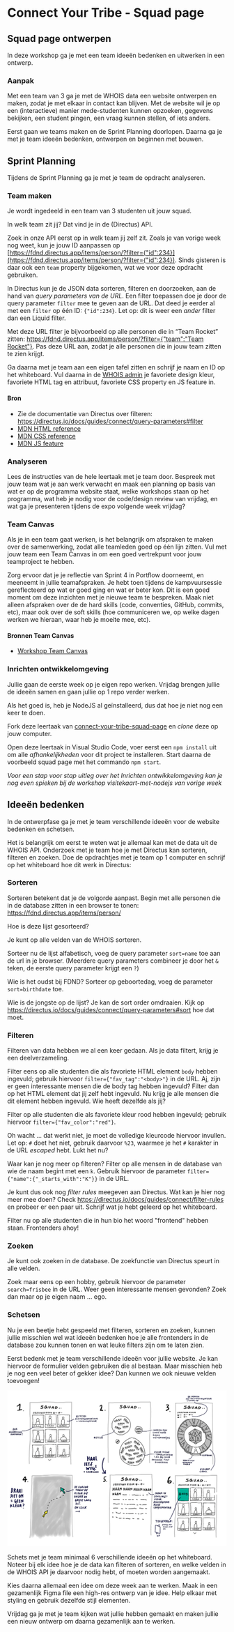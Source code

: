 
# Connect Your Tribe - Squad page

## Squad page ontwerpen

In deze workshop ga je met een team ideeën bedenken en uitwerken in een ontwerp. 

### Aanpak

<!--
Volgende technische stap die ik studenten wil leren: iets met query parameters voor GET requests. 

Volgende week dan forms, POST en de parallel naar query params voor POST requests. 

Kunnen we morgen oefenen met de query parameters/filters van Directus zelf (wat opdrachten aan de hand van de documentatie van Directus), en dan woensdag oefenen met query params in hun eigen routes toevoegen en gebruiken?
-->

Met een team van 3 ga je met de WHOIS data een website ontwerpen en maken, zodat je met elkaar in contact kan blijven. Met de website wil je op een (interactieve) manier mede-studenten kunnen opzoeken, gegevens bekijken, een student pingen, een vraag kunnen stellen, of iets anders.

Eerst gaan we teams maken en de Sprint Planning doorlopen. Daarna ga je met je team 
ideeën bedenken, ontwerpen en beginnen met bouwen. 

## Sprint Planning

Tijdens de Sprint Planning ga je met je team de opdracht analyseren.

### Team maken

Je wordt ingedeeld in een team van 3 studenten uit jouw squad. 

In welk team zit jij? Dat vind je in de (Directus) API.

Zoek in onze API eerst op in welk team jij zelf zit. Zoals je van vorige week nog weet, kun je jouw ID aanpassen op [https://fdnd.directus.app/items/person/?filter={"id":234}](https://fdnd.directus.app/items/person/?filter={"id":234}). Sinds gisteren is daar ook een `team` property bijgekomen, wat we voor deze opdracht gebruiken.

In Directus kun je de JSON data sorteren, filteren en doorzoeken, aan de hand van _query parameters van de URL_. Een filter toepassen doe je door de query parameter `filter` mee te geven aan de URL. Dat deed je eerder al met een `filter` op één ID: `{"id":234}`. Let op: dit is weer een _ander_ filter dan een Liquid filter.

Met deze URL filter je bijvoorbeeld op alle personen die in “Team Rocket” zitten: [https://fdnd.directus.app/items/person/?filter={"team":"Team Rocket"}](https://fdnd.directus.app/items/person/?filter=%7B%22team%22:%22Team%20Rocket%22%7D). Pas deze URL aan, zodat je alle personen die in jouw team zitten te zien krijgt.

Ga daarna met je team aan een eigen tafel zitten en schrijf je naam en ID op het whiteboard.
Vul daarna in de [WHOIS admin](https://whois.fdnd.nl/admin/) je favoriete design kleur, favoriete HTML tag en attribuut, favoriete CSS property en JS feature in.

#### Bron

- Zie de documentatie van Directus over filteren: https://directus.io/docs/guides/connect/query-parameters#filter
- [MDN HTML reference](https://developer.mozilla.org/docs/Web/HTML/Reference)
- [MDN CSS reference](https://developer.mozilla.org/docs/Web/CSS/Reference)
- [MDN JS feature](https://developer.mozilla.org/docs/Web/API)


### Analyseren

Lees de instructies van de hele leertaak met je team door. Bespreek met jouw team wat je aan werk verwacht en maak een planning op basis van wat er op de programma website staat, welke workshops staan op het programma, wat heb je nodig voor de code/design review van vrijdag, en wat ga je presenteren tijdens de expo volgende week vrijdag?

### Team Canvas

Als je in een team gaat werken, is het belangrijk om afspraken te maken over de samenwerking, zodat alle teamleden goed op één lijn zitten. Vul met jouw team een Team Canvas in om een goed vertrekpunt voor jouw teamproject te hebben. 

Zorg ervoor dat je je reflectie van Sprint 4 in Portflow doorneemt, en meeneemt in jullie teamafspraken. Je hebt toen tijdens de kampvuursessie gereflecteerd op wat er goed ging en wat er beter kon. Dit is een goed moment om deze inzichten met je nieuwe team te bespreken. Maak niet alleen afspraken over de de hard skills (code, conventies, GitHub, commits, etc), maar ook over de soft skills (hoe communiceren we, op welke dagen werken we hieraan, waar heb je moeite mee, etc).

#### Bronnen Team Canvas

- [Workshop Team Canvas](https://github.com/fdnd-task/your-tribe-squad-page/blob/main/docs/team-canvas.md)


### Inrichten ontwikkelomgeving

Jullie gaan de eerste week op je eigen repo werken. Vrijdag brengen jullie de ideeën samen en gaan jullie op 1 repo verder werken. 

Als het goed is, heb je NodeJS al geïnstalleerd, dus dat hoe je niet nog een keer te doen. 

Fork deze leertaak van [connect-your-tribe-squad-page](https://github.com/fdnd-task/connect-your-tribe-squad-page/) en *clone* deze op jouw computer.

Open deze leertaak in Visual Studio Code, voer eerst een `npm install` uit om alle _afhankelijkheden_ voor dit project te installeren. Start daarna de voorbeeld squad page met het commando `npm start`. 

*Voor een stap voor stap uitleg over het Inrichten ontwikkelomgeving kan je nog even spieken bij de workshop visitekaart-met-nodejs van vorige week*

<!--Wat gaat er volgende week gebeuren met commits en pushen? Dan moet je wel even afspraken maken-->

## Ideeën bedenken

In de ontwerpfase ga je met je team verschillende ideeën voor de website bedenken en schetsen.

Het is belangrijk om eerst te weten wat je allemaal kan met de data uit de WHOIS API. Onderzoek met je team hoe je met Directus kan sorteren, filteren en zoeken. Doe de opdrachtjes met je team op 1 computer en schrijf op het whiteboard hoe dit werk in Directus:

<!--Met je team spelen met de Directus whois api...-->

### Sorteren

Sorteren betekent dat je de volgorde aanpast. Begin met alle personen die in de database zitten in een browser te tonen: https://fdnd.directus.app/items/person/

Hoe is deze lijst gesorteerd?

<!-- Op Id. -->

Je kunt op alle velden van de WHOIS sorteren.

Sorteer nu de lijst alfabetisch, voeg de query parameter `sort=name` toe aan de url in je browser. (Meerdere query parameters combineer je door het `&` teken, de eerste query parameter krijgt een `?`)

Wie is het oudst bij FDND? Sorteer op geboortedag, voeg de parameter `sort=birthdate` toe. 

Wie is de jongste op de lijst? Je kan de sort order omdraaien. Kijk op https://directus.io/docs/guides/connect/query-parameters#sort hoe dat moet.


### Filteren

Filteren van data hebben we al een keer gedaan. Als je data filtert, krijg je een deelverzameling.

Filter eens op alle studenten die als favoriete HTML element `body` hebben ingevuld; gebruik hiervoor `filter={"fav_tag":"<body>"}` in de URL. Aj, zijn er geen interessante mensen die de body tag hebben ingevuld? Filter dan op het HTML element dat jij zelf hebt ingevuld. Nu krijg je alle mensen die dit element hebben ingevuld. Wie heeft dezelfde als jij?

Filter op alle studenten die als favoriete kleur rood hebben ingevuld; gebruik hiervoor `filter={"fav_color":"red"}`.

Oh wacht ... dat werkt niet, je moet de volledige kleurcode hiervoor invullen. Let op: `#` doet het niet, gebruik daarvoor `%23`, waarmee je het `#` karakter in de URL _escaped_ hebt. Lukt het nu?

Waar kan je nog meer op filteren? Filter op alle mensen in de database van wie de naam begint met een `k`. Gebruik hiervoor de parameter `filter={"name":{"_starts_with":"K"}}` in de URL.

Je kunt dus ook nog _filter rules_ meegeven aan Directus. Wat kan je hier nog meer mee doen? Check https://directus.io/docs/guides/connect/filter-rules en probeer er een paar uit. Schrijf wat je hebt geleerd op het whiteboard. 

Filter nu op alle studenten die in hun bio het woord "frontend" hebben staan. Frontenders ahoy!

<!-- `?filter={"bio":{"_icontains":"frontend"}}` -->

### Zoeken

Je kunt ook zoeken in de database. De zoekfunctie van Directus speurt in alle velden. 

Zoek maar eens op een hobby, gebruik hiervoor de parameter `search=frisbee` in de URL. Weer geen interessante mensen gevonden? Zoek dan maar op je eigen naam ... ego.

<!--
**Oefenen met de query parameters/filters van Directus zelf (wat opdrachten aan de hand van de documentatie van Directus)**
Woensdag oefenen met query params in hun eigen routes toevoegen en gebruiken? 
-->


### Schetsen

Nu je een beetje hebt gespeeld met filteren, sorteren en zoeken, kunnen jullie misschien wel wat ideeën bedenken hoe je alle frontenders in de database zou kunnen tonen en wat leuke filters zijn om te laten zien. 

<!-- Met de website wil je op een (interactieve) manier mede-studenten kunnen opzoeken, gegevens bekijken, een student pingen, een vraag kunnen stellen, of iets anders. -->

Eerst bedenk met je team verschillende ideeën voor jullie website. Je kan hiervoor de formulier velden gebruiken die al bestaan. Maar misschien heb je nog een veel beter of gekker idee? Dan kunnen we ook nieuwe velden toevoegen!

![](ideeen.png)

Schets met je team minimaal 6 verschillende ideeën op het whiteboard. Noteer bij elk idee hoe je de data kan filteren of sorteren, en welke velden in de WHOIS API je daarvoor nodig hebt, of moeten worden aangemaakt. 

Kies daarna allemaal een idee om deze week aan te werken. Maak in een gezamenlijk Figma file een high-res ontwerp van je idee. Help elkaar met styling en gebruik dezelfde stijl elementen. 

Vrijdag ga je met je team kijken wat jullie hebben gemaakt en maken jullie een nieuw ontwerp om daarna gezamenlijk aan te werken. 



<!-- In de eerste week van deze opdracht ideeen bedenken met whois data, leren hoe je  met directus kan filteren en sorteren. (get)
In de de tweede leren hoe je data kan opslaan (POST) en op 1 codebase werken. 
-->



<!--
### Analyseren

In de analysefase inventariseer je wat er moet gebeuren om een taak uit te voeren en formuleer je een aantal uitgangspunten waar je ontwerp aan moet voldoen. 

1. Lees de instructies van deze leertaak zorgvuldig door.
2. Onderzoek wat je allemaal kan doen met de [WHOIS API](https://whois.fdnd.nl).
3. Bespreek met jouw team wat je aan werk verwacht, en vul een [teamvanvas](https://github.com/fdnd-task/your-tribe-team-canvas) in
4. Bedenk hoe jullie gaan samenwerken en plan de belangrijke momenten in. Gebruik Github Projectboard om dit te organiseren

#### Bronnen

- [WHOIS API](https://whois.fdnd.nl)
- [Learn about projects on Github](https://docs.github.com/en/issues/planning-and-tracking-with-projects/learning-about-projects/about-projects)
- [teamvanvas](https://github.com/fdnd-task/your-tribe-team-canvas)


### Bouwen
In de bouwfase werken alle teamleden een ander idee uit met Node en JSON.

 1. Fork deze leertaak en clone deze op jouw computer.
 2. Open deze leertaak in jouw editor (bijv. Visual Studio Code).
 3. Open de terminal en voer het commando `npm install` in. Je gebruikt NPM om Express inclusief alle afhankelijkheden te installeren.
 4. Start je server met `npm start`, en onderzoek wat de code op dit moment doet.
 5. Pas alles aan naar eigen wens.

#### Bronnen

- [JSON](https://developer.mozilla.org/en-US/docs/Web/JavaScript/Reference/Global_Objects/JSON)
- [EJS - Embedded JavaScript templating](https://ejs.co)
- [Control Flow in JavaScript: Loops](https://dev.to/pszponder/control-flow-in-javascript-loops-26bd)

### Integreren
Als je online wil testen moet je je project publiceren op internet. Omdat we met Node werken, kan dat niet met GitHub Pages, omdat daar alleen statische pagina's kunnen worden gehost. Voor een Node project moet een serveromgeving opgestart worden. Wij gebruiken cyclic.sh als hostingpartij maar je mag natuurlijk je eigen voorkeur volgen als die anders is.

1. Commit en Push jouw project naar GitHub
2. Login bij [cyclic.sh](https://www.cyclic.sh/)
3. Klik op Deploy om een nieuwe App aan te maken
4. Selecteer het tabblad _Link Your Own_ om jouw project te publiceren.
5. Zoek de juiste repository. Cyclic importeert jouw code en voert `npm start` uit.
6. Er wordt een unieke naam voor jouw project gegenereerd. Op jouw Cyclic pagina zie je alle apps die je hebt aangemaakt
7. Open je squad page in je browser, check of alles werkt en voeg de url van de App toe aan jouw repository op GitHub. 

#### Bronnen

- [Cyclic Hosting](https://www.cyclic.sh/)

### Testen
In de testfase controleer je of jouw website voldoet aan standaarden. 
Jouw team kiest daarna het beste, mooiste of meest originele ontwerp en deze presenteren jullie aan de squad. 
-->
